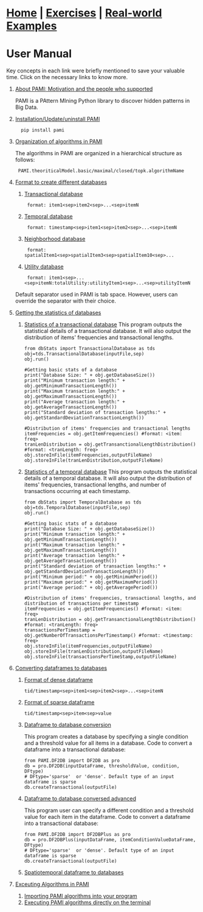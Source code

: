# **[Home](index.html) | [Exercises](exercises.html) | [Real-world Examples](examples.html)**  

# User Manual 
Key concepts in each link were briefly mentioned to save your valuable time. Click on the necessary links to know more.

1. [About PAMI: Motivation and the people who supported](aboutPAMI.html)
   
   PAMI is a PAttern MIning Python library to discover hidden patterns in Big Data.

2. [Installation/Update/uninstall PAMI](installation.html)
   
         pip install pami
   
3. [Organization of algorithms in PAMI](organization.html)
   
   The algorithms in PAMI are organized in a hierarchical structure as follows: 
   
        PAMI.theoriticalModel.basic/maximal/closed/topk.algorithmName
   
4. [Format to create different databases](createDatabases.html)
   
    1. [Transactional database](transactionalDatabase.html)
       
            format: item1<sep>item2<sep>...<sep>itemN
       
    1. [Temporal database](temporalDatabase.html)

            format: timestamp<sep>item1<sep>item2<sep>...<sep>itemN
    1. [Neighborhood database](neighborhoodDatabase.html)
            
            format: spatialItem1<sep>spatialItem3<sep>spatialItem10<sep>...
       
    1. [Utility database](utilityDatabase.html)
       
            format: item1<sep>...<sep>itemN:totalUtility:utilityItem1<sep>...<sep>utilityItemN
    
    Default separator used in PAMI is tab space. However, users can override the separator with their choice.
   
5. [Getting the statistics of databases](databaseStats.html)
   1. [Statistics of a transactional database](transactionalDatabaseStats.md)
        This program outputs the statistical details of a transactional database. It will also output the distribution of items' frequencies and transactional lengths.
        
          from dbStats import TransactionalDatabase as tds
          obj=tds.TransactionalDatabase(inputFile,sep)
          obj.run()
          
          #Getting basic stats of a database
          print("Database Size: " + obj.getDatabaseSize())
          print("Minimum transaction length:" + obj.getMinimumTransactionLength())
          print("Maximum transaction length:" + obj.getMaximumTransactionLength()) 
          print("Average transaction length:" + obj.getAverageTransactionLength())
          print("Standard deviation of transaction lengths:" + obj.getStandardDeviationTransactionLength())
          
          #Distribution of items' frequencies and transactional lengths
          itemFrequencies = obj.getItemFrequencies() #format: <item: freq>
          tranLenDistribution = obj.getTransanctionalLengthDistribution()  #format: <tranLength: freq>
          obj.storeInFile(itemFrequencies,outputFileName)
          obj.storeInFile(tranLenDistribution,outputFileName)        
          
   2. [Statistics of a temporal database](temporalDatabaseStats.md)
        This program outputs the statistical details of a temporal database. It will also output the distribution of items' frequencies, transactional lengths, and number of transactions occurring at each timestamp.
        
          from dbStats import TemporalDatabase as tds
          obj=tds.TemporalDatabase(inputFile,sep)
          obj.run()
          
          #Getting basic stats of a database
          print("Database Size: " + obj.getDatabaseSize())
          print("Minimum transaction length:" + obj.getMinimumTransactionLength())
          print("Maximum transaction length:" + obj.getMaximumTransactionLength()) 
          print("Average transaction length:" + obj.getAverageTransactionLength())
          print("Standard deviation of transaction lengths:" + obj.getStandardDeviationTransactionLength())
          print("Minimum period:" + obj.getMinimumPeriod())
          print("Maximum period:" + obj.getMaximumPeriod())
          print("Average period:" + obj.getAveragePeriod())
         
          #Distribution of items' frequencies, transactional lengths, and distribution of transactions per timestamp
          itemFrequencies = obj.getItemFrequencies() #format: <item: freq>
          tranLenDistribution = obj.getTransanctionalLengthDistribution()  #format: <tranLength: freq>
          transactionsPerTimestamp = obj.getNumberOfTransactionsPerTimestamp() #format: <timestamp: freq>
          obj.storeInFile(itemFrequencies,outputFileName)
          obj.storeInFile(tranLenDistribution,outputFileName) 
          obj.storeInFile(transactionsPerTimeStamp,outputFileName)
 
          
          
6. [Converting dataframes to databases](dataFrameCoversio.html)

   1. [Format of dense dataframe]((denseDF2DB.html)) 
    
          tid/timestamp<sep>item1<sep>item2<sep>...<sep>itemN

   2. [Format of sparse dataframe]((sparseDF2DB.html)) 

          tid/timestamp<sep>item<sep>value

   3. [Dataframe to database conversion](denseDF2DB.html)
   
       This program creates a database by specifying a single condition and a threshold value for all items in a database.
   Code to convert a dataframe into a transactional database:

          from PAMI.DF2DB import DF2DB as pro
          db = pro.DF2DB(inputDataFrame, thresholdValue, condition, DFtype)
          # DFtype='sparse'  or 'dense'. Default type of an input dataframe is sparse
          db.createTransactional(outputFile)

   4. [Dataframe to database conversed advanced](DF2DBPlus.html)

      This program user can specify a different condition and a threshold value for each item in the dataframe. Code to convert a dataframe into a transactional database:
      
          from PAMI.DF2DB import DF2DBPlus as pro
          db = pro.DF2DBPlus(inputDataFrame, itemConditionValueDataFrame, DFtype)
          # DFtype='sparse'  or 'dense'. Default type of an input dataframe is sparse
          db.createTransactional(outputFile)

   5. [Spatiotemporal dataframe to databases](stDF2DB.html)
   
6. [Exceuting Algorithms in PAMI](utilization.html)    
   1. [Importing PAMI algorithms into your program](useAlgo.html)
   2. [Executing PAMI algorithms directly on the terminal](terminalExecute.html)